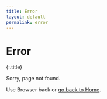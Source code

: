```yaml
---
title: Error
layout: default
permalink: error
---
```


# Error
{:.title}

Sorry, page not found.

Use Browser back or [go back to Home](/).
